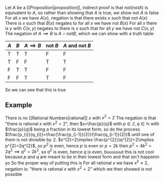 Let $A$ be a [[Proposition|proposition]], indirect proof is that not(not$A$) is equivalent to $A$, so rather than showing that $A$ is true, we show not $A$ is false
For all $x$ we have $A(x)$, negation is that there exists $x$ such that not $A(x)$
There is $x$ such that $B(x)$ negates to for all $x$ we have not $B(x)$
For all $x$ there is $y$ with $C(x,y)$ negates to there is $x$ such that for all $y$ we have not $C(x,y)$
The negation of $A\implies B$ is $A\cap \text{not}B$, which we can show with a truth table:

| $A$ | $B$ | $A\implies B$ | not $B$ | $A$ and not $B$ |
| --- | --- | ------------- | ------- | --------------- |
| T   | T   | T             | F       | F               |
| T   | F   | F             | T       | T               |
| F   | T   | T             | F       | F               |
| F   | F   | T             | T       | F               |
So we can see that this is true 
## Example
There is no [[Rational Numbers|rational]] $x$ with $x^{2}=2$
The negation is that "there is rational $x$ with $x^{2}=2$", then $x=\frac{p}{q}$ with $p \in\mathbb{Z},q\in\mathbb{N}$ with $\frac{p}{q}$  being a fraction in its lowest form, so do the process $\frac{p_{i}}{q_{i}}=\frac{\frac{p_{i-1}}{2}}{\frac{q_{i-1}}{2}}$ until one of them is not divisible by $\hspace{0pt}2$.
$x^{2}=2\implies \frac{p^{2}}{q^{2}}=2\implies p^{2}=2q^{2}$, so $p^{2}$ is even, hence $p$ is even or $p=2k$ then $p^{2}=4k^{2}=2q^{2}\implies q^{2}=2k^{2}$, so $q^{2}$ is even, hence $q$ is even, buuuuuut this is not cool because $p$ and $q$ are meant to be in their lowest form and that isn't happenin yo
So the proper way of putting this is
For all rational $x$ we have $x^{2}\neq 2$, negation is: "there is rational $x$ with $x^{2}=2$" which we then showed is not possible